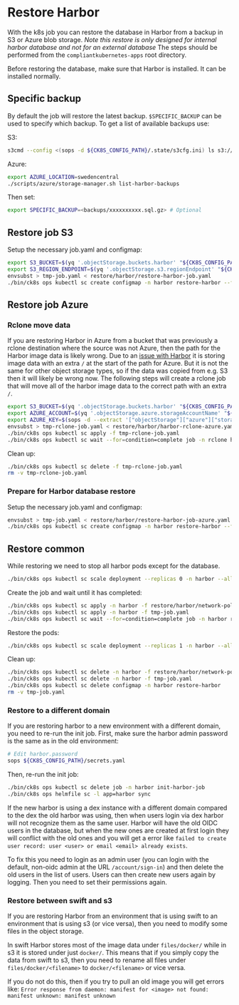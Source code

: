 # Restore Harbor

With the k8s job you can restore the database in Harbor from a backup in S3 or Azure blob storage.
_Note this restore is only designed for internal harbor database and not for an external database_
The steps should be performed from the `compliantkubernetes-apps` root directory.

Before restoring the database, make sure that Harbor is installed.
It can be installed normally.

## Specific backup

By default the job will restore the latest backup.
`$SPECIFIC_BACKUP` can be used to specify which backup.
To get a list of available backups use:

S3:

```bash
s3cmd --config <(sops -d ${CK8S_CONFIG_PATH}/.state/s3cfg.ini) ls s3://${S3_BUCKET}/backups/
```

Azure:

```bash
export AZURE_LOCATION=swedencentral
./scripts/azure/storage-manager.sh list-harbor-backups
```

Then set:

```bash
export SPECIFIC_BACKUP=<backups/xxxxxxxxxx.sql.gz> # Optional
```

## Restore job S3

Setup the necessary job.yaml and configmap:

```bash
export S3_BUCKET=$(yq '.objectStorage.buckets.harbor' "${CK8S_CONFIG_PATH}/defaults/sc-config.yaml" )
export S3_REGION_ENDPOINT=$(yq '.objectStorage.s3.regionEndpoint' "${CK8S_CONFIG_PATH}/common-config.yaml")
envsubst > tmp-job.yaml < restore/harbor/restore-harbor-job.yaml
./bin/ck8s ops kubectl sc create configmap -n harbor restore-harbor --from-file=restore/harbor/restore-harbor.sh
```

## Restore job Azure

### Rclone move data

If you are restoring Harbor in Azure from a bucket that was previously a rclone destination where the source was not Azure, then the path for the Harbor image data is likely wrong.
Due to an [issue with Harbor](https://github.com/distribution/distribution/issues/1247) it is storing image data with an extra `/` at the start of the path for Azure.
But it is not the same for other object storage types, so if the data was copied from e.g. S3 then it will likely be wrong now.
The following steps will create a rclone job that will move all of the harbor image data to the correct path with an extra `/`.

```bash
export S3_BUCKET=$(yq '.objectStorage.buckets.harbor' "${CK8S_CONFIG_PATH}/defaults/sc-config.yaml" )
export AZURE_ACCOUNT=$(yq '.objectStorage.azure.storageAccountName' "${CK8S_CONFIG_PATH}/common-config.yaml" )
export AZURE_KEY=$(sops -d --extract '["objectStorage"]["azure"]["storageAccountKey"]' "${CK8S_CONFIG_PATH}/secrets.yaml" )
envsubst > tmp-rclone-job.yaml < restore/harbor/harbor-rclone-azure.yaml
./bin/ck8s ops kubectl sc apply -f tmp-rclone-job.yaml
./bin/ck8s ops kubectl sc wait --for=condition=complete job -n rclone harbor-restore-rclone-move --timeout=-1s
```

Clean up:

```bash
./bin/ck8s ops kubectl sc delete -f tmp-rclone-job.yaml
rm -v tmp-rclone-job.yaml
```

### Prepare for Harbor database restore

Setup the necessary job.yaml and configmap:

```bash
envsubst > tmp-job.yaml < restore/harbor/restore-harbor-job-azure.yaml
./bin/ck8s ops kubectl sc create configmap -n harbor restore-harbor --from-file=restore/harbor/restore-harbor.sh
```

## Restore common

While restoring we need to stop all harbor pods except for the database.

```bash
./bin/ck8s ops kubectl sc scale deployment --replicas 0 -n harbor --all
```

Create the job and wait until it has completed:

```bash
./bin/ck8s ops kubectl sc apply -n harbor -f restore/harbor/network-policies-harbor.yaml
./bin/ck8s ops kubectl sc apply -n harbor -f tmp-job.yaml
./bin/ck8s ops kubectl sc wait --for=condition=complete job -n harbor restore-harbor-job --timeout=-1s
```

Restore the pods:

```bash
./bin/ck8s ops kubectl sc scale deployment --replicas 1 -n harbor --all
```

Clean up:

```bash
./bin/ck8s ops kubectl sc delete -n harbor -f restore/harbor/network-policies-harbor.yaml
./bin/ck8s ops kubectl sc delete -n harbor -f tmp-job.yaml
./bin/ck8s ops kubectl sc delete configmap -n harbor restore-harbor
rm -v tmp-job.yaml
```

### Restore to a different domain

If you are restoring harbor to a new environment with a different domain, you need to re-run the init job. First, make sure the harbor admin password is the same as in the old environment:

```bash
# Edit harbor.password
sops ${CK8S_CONFIG_PATH}/secrets.yaml
```

Then, re-run the init job:

```bash
./bin/ck8s ops kubectl sc delete job -n harbor init-harbor-job
./bin/ck8s ops helmfile sc -l app=harbor sync
```

If the new harbor is using a dex instance with a different domain compared to the dex the old harbor was using, then when users login via dex harbor will not recognize them as the same user. Harbor will have the old OIDC users in the database, but when the new ones are created at first login they will conflict with the old ones and you will get a error like `failed to create user record: user <user> or email <email> already exists`.

To fix this you need to login as an admin user (you can login with the default, non-oidc admin at the URL `/account/sign-in`) and then delete the old users in the list of users. Users can then create new users again by logging. Then you need to set their permissions again.

### Restore between swift and s3

If you are restoring Harbor from an environment that is using swift to an environment that is using s3 (or vice versa), then you need to modify some files in the object storage.

In swift Harbor stores most of the image data under `files/docker/` while in s3 it is stored under just `docker/`. This means that if you simply copy the data from swift to s3, then you need to rename all files under `files/docker/<filename>` to `docker/<filename>` or vice versa.

If you do not do this, then if you try to pull an old image you will get errors like: `Error response from daemon: manifest for <image> not found: manifest unknown: manifest unknown`
